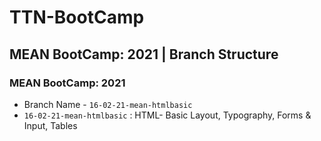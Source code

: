 # TTN-BootCamp

## MEAN BootCamp: 2021 | Branch Structure

### MEAN BootCamp: 2021 
- Branch Name - `16-02-21-mean-htmlbasic`
- `16-02-21-mean-htmlbasic` : HTML- Basic Layout, Typography, Forms & Input, Tables

